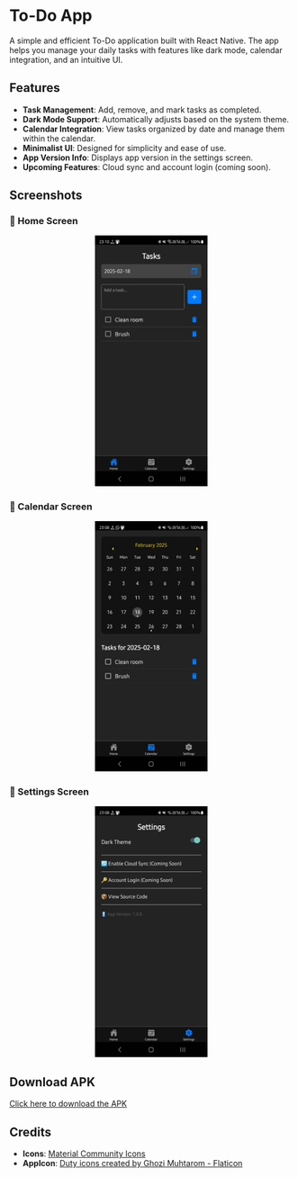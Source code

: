# To-Do App

A simple and efficient To-Do application built with React Native. The app helps you manage your daily tasks with features like dark mode, calendar integration, and an intuitive UI.

## Features
- **Task Management**: Add, remove, and mark tasks as completed.
- **Dark Mode Support**: Automatically adjusts based on the system theme.
- **Calendar Integration**: View tasks organized by date and manage them within the calendar.
- **Minimalist UI**: Designed for simplicity and ease of use.
- **App Version Info**: Displays app version in the settings screen.
- **Upcoming Features**: Cloud sync and account login (coming soon).

## Screenshots

### 📝 Home Screen
<p align="center">
  <img src="screenshots/Home.jpg" alt="Home Screen" width="200">
</p>

### 📅 Calendar Screen
<p align="center">
  <img src="screenshots/Calendar.jpg" alt="Calendar Screen" width="200">
</p>

### 📅 Settings Screen
<p align="center">
  <img src="screenshots/Settings.jpg" alt="Settings Screen" width="200">
</p>

## Download APK
[Click here to download the APK](https://drive.google.com/file/d/1yYr--7CYySODZlKimmfSEw3mzWAEPTka/view?usp=sharing)

## Credits
- **Icons**: [Material Community Icons](https://materialdesignicons.com/)
- **AppIcon**: [Duty icons created by Ghozi Muhtarom - Flaticon](https://www.flaticon.com/)

